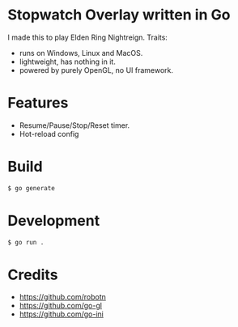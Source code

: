 # Stopwatch Overlay written in Go

I made this to play Elden Ring Nightreign. Traits:

- runs on Windows, Linux and MacOS.
- lightweight, has nothing in it.
- powered by purely OpenGL, no UI framework.

# Features

- Resume/Pause/Stop/Reset timer.
- Hot-reload config

# Build

```sh
$ go generate
```

# Development

```sh
$ go run .
```

# Credits

- https://github.com/robotn
- https://github.com/go-gl
- https://github.com/go-ini
